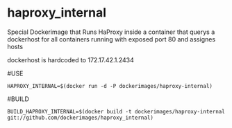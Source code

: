 haproxy_internal
================

Special Dockerimage that Runs HaProxy inside a container that querys a dockerhost for all containers running with exposed port 80 and assignes hosts


dockerhost is hardcoded to 172.17.42.1.2434

    
#USE

    HAPROXY_INTERNAL=$(docker run -d -P dockerimages/haproxy-internal)
    
#BUILD 

    BUILD_HAPROXY_INTERNAL=$(docker build -t dockerimages/haproxy-internal git://github.com/dockerimages/haproxy_internal)
